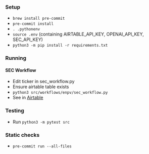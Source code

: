 ### Setup

- `brew install pre-commit`
- `pre-commit install`
- `. .pythonenv`
- `source .env` (containing AIRTABLE_API_KEY, OPENAI_API_KEY, SEC_API_KEY)
- `python3 -m pip install -r requirements.txt`

### Running

#### SEC Workflow

- Edit ticker in sec_workflow.py
- Ensure airtable table exists
- `python3 src/workflows/enpv/sec_workflow.py`
- See in [Airtable](https://airtable.com/appcXwgAM75mx9sGi/tblc8ZB3S1n2NY8r9/viwKuDHk9YzcF95pd?blocks=hide)

### Testing

- Run `python3 -m pytest src`

### Static checks

- `pre-commit run --all-files`
